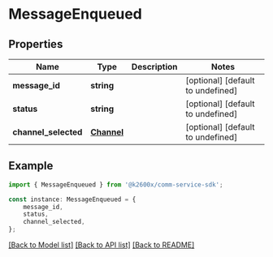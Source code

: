 # MessageEnqueued


## Properties

Name | Type | Description | Notes
------------ | ------------- | ------------- | -------------
**message_id** | **string** |  | [optional] [default to undefined]
**status** | **string** |  | [optional] [default to undefined]
**channel_selected** | [**Channel**](Channel.md) |  | [optional] [default to undefined]

## Example

```typescript
import { MessageEnqueued } from '@k2600x/comm-service-sdk';

const instance: MessageEnqueued = {
    message_id,
    status,
    channel_selected,
};
```

[[Back to Model list]](../README.md#documentation-for-models) [[Back to API list]](../README.md#documentation-for-api-endpoints) [[Back to README]](../README.md)
